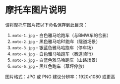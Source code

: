 # 摩托车图片说明

请将摩托车图片按以下命名保存到此目录：

1. `moto-1.jpg` - 白色雅马哈跑车（与BMW车的合影）
2. `moto-2.jpg` - 黑色雅马哈R1跑车（隧道场景）
3. `moto-3.jpg` - 银蓝色雅马哈跑车（停车场）
4. `moto-4.jpg` - 白色雅马哈跑车（赛道骑行）
5. `moto-5.jpg` - 白蓝色雅马哈跑车（山路场景）
6. `moto-6.jpg` - 黑红色跑车（草坪停放）

图片格式：JPG 或 PNG
建议分辨率：1920x1080 或更高





